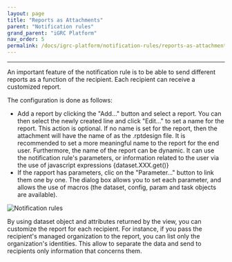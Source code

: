 ```yaml
---
layout: page
title: "Reports as Attachments"
parent: "Notification rules"
grand_parent: "iGRC Platform"
nav_order: 5
permalink: /docs/igrc-platform/notification-rules/reports-as-attachments/
---
```

---

An important feature of the notification rule is to be able to send different reports as a function of the recipient. Each recipient can receive a customized report.    

The configuration is done as follows:  

- Add a report by clicking the "Add..." button and select a report. You can then select the newly created line and click "Edit..." to set a name for the report. This action is optional. If no name is set for the report, then the attachment will have the name of as the .rptdesign file. It is recommended to set a more meaningful name to the report for the end user. Furthermore, the name of the report can be dynamic. It can use the notification rule's parameters, or information related to the user via the use of javascript expressions {dataset.XXX.get()}
- If the rapport has parameters, clic on the "Parameter..." button to link them one by one. The dialog box allows you to set each parameter, and allows the use of macros (the dataset, config, param and task objects are available).  

![Notification rules](igrc-platform/notification-rules/images/notification-overview-dynamicAttachements.png "Notification rules")

By using dataset object and attributes returned by the view, you can customize the report for each recipient. For instance, if you pass the recipient's managed organization to the report, you can list only the organization's identities. This allow to separate the data and send to recipients only information that concerns them.  

